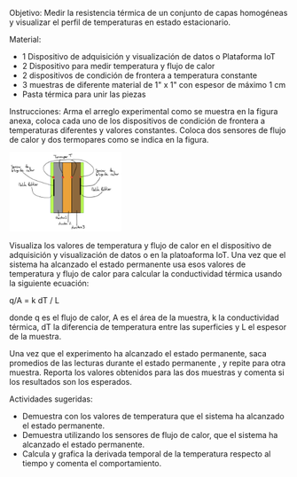 Objetivo: Medir la resistencia térmica de un conjunto de capas homogéneas y visualizar
el perfil de temperaturas en estado estacionario.



Material:
* 1 Dispositivo de adquisición y visualización de datos o Plataforma IoT
* 2 Dispositivo para medir temperatura y flujo de calor
* 2 dispositivos de condición de frontera a temperatura constante
* 3 muestras de diferente material de  1" x 1" con espesor de máximo 1 cm
* Pasta térmica para unir las piezas

Instrucciones:
Arma el arreglo experimental como se muestra en la figura anexa, coloca cada uno de los dispositivos de condición de frontera a temperaturas diferentes y valores constantes. Coloca dos sensores de flujo de calor y dos termopares como se indica en la figura.

<img src="https://github.com/AltamarMx/LabModularCalor/blob/main/practicas/img/resistencia_esquema.jpeg"
     alt=“Login”
     width="40%" />



Visualiza los valores de temperatura y flujo de calor en el dispositivo de adquisición y visualización de datos o en la platoaforma IoT.
Una vez que el sistema ha alcanzado el estado permanente usa esos valores de temperatura y flujo de calor para calcular la conductividad térmica usando la siguiente ecuación:

q/A  = k dT / L

donde q es el flujo de calor, A es el área de la muestra, k la conductividad térmica, dT la diferencia de temperatura entre las superficies y L el espesor de la muestra.

Una vez que el experimento ha alcanzado el estado permanente, saca promedios de las lecturas durante el estado permanente , y repite para otra muestra.
Reporta los valores obtenidos para las dos muestras y comenta si los resultados son los esperados.

Actividades sugeridas:
* Demuestra con los valores de temperatura que el sistema ha alcanzado el estado permanente.
* Demuestra utilizando los sensores de flujo de calor, que el sistema ha alcanzado el estado permanente.
* Calcula y grafica la derivada temporal de la temperatura respecto al tiempo y comenta el comportamiento.
